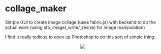 # collage_maker

Simple GUI to create image collage (uses fabric.js) with backend to do the actual work (using stb_image(_write/_resize) for image manipulation)

I find it really tedious to open up Photoshop to do this sort of simple thing.


<p align="center">
  <img src="https://raw.githubusercontent.com/takeiteasy/collage_maker/master/screenshot.png">
</p>
